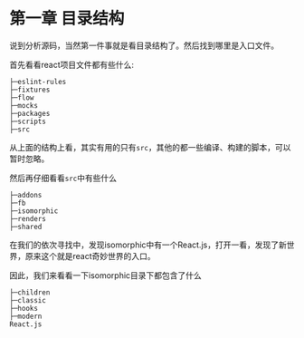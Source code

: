 # 第一章 目录结构

说到分析源码，当然第一件事就是看目录结构了。然后找到哪里是入口文件。

首先看看react项目文件都有些什么:

```
├─eslint-rules
├─fixtures
├─flow
├─mocks
├─packages
├─scripts
├─src
```

从上面的结构上看，其实有用的只有`src`，其他的都一些编译、构建的脚本，可以暂时忽略。

然后再仔细看看`src`中有些什么

```
├─addons
├─fb
├─isomorphic  
├─renders
├─shared
```

在我们的依次寻找中，发现isomorphic中有一个React.js，打开一看，发现了新世界，原来这个就是react奇妙世界的入口。

因此，我们来看看一下isomorphic目录下都包含了什么

```
├─children
├─classic
├─hooks
├─modern
React.js
```



